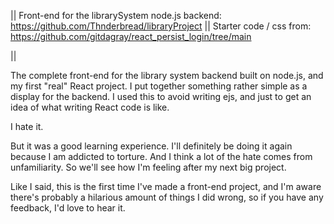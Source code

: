 || Front-end for the librarySystem node.js backend: https://github.com/Thnderbread/libraryProject
|| Starter code / css from: https://github.com/gitdagray/react_persist_login/tree/main 

||

The complete front-end for the library system backend built on node.js, and my first "real" React project.
I put together something rather simple as a display for the backend. I used this to avoid writing ejs, and just to get an idea of what writing React code is like.

I hate it.

But it was a good learning experience. I'll definitely be doing it again because I am addicted to torture. And I think a lot of the hate comes from unfamiliarity. So we'll see how I'm feeling after my next big project.

Like I said, this is the first time I've made a front-end project, and I'm aware there's probably a hilarious amount of things I did wrong, so if you have any feedback, I'd love to hear it.
